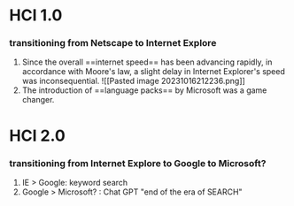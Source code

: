 # HCI 1.0
### transitioning from Netscape to Internet Explore
1. Since the overall ==internet speed== has been advancing rapidly, in accordance with Moore's law, a slight delay in Internet Explorer's speed was inconsequential. 
![[Pasted image 20231016212236.png]]
2. The introduction of ==language packs== by Microsoft was a game changer. 
# HCI 2.0
### transitioning from Internet Explore to Google to Microsoft?
1. IE > Google: keyword search 
2. Google > Microsoft? : Chat GPT "end of the era of SEARCH"

